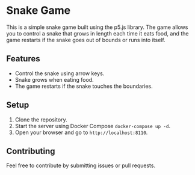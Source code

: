 # Snake Game
This is a simple snake game built using the p5.js library. The game allows you to control a snake that grows in length each time it eats food, and the game restarts if the snake goes out of bounds or runs into itself.

## Features
- Control the snake using arrow keys.
- Snake grows when eating food.
- The game restarts if the snake touches the boundaries.

## Setup
1. Clone the repository.
2. Start the server using Docker Compose `docker-compose up -d`.
3. Open your browser and go to `http://localhost:8110`.

## Contributing
Feel free to contribute by submitting issues or pull requests.